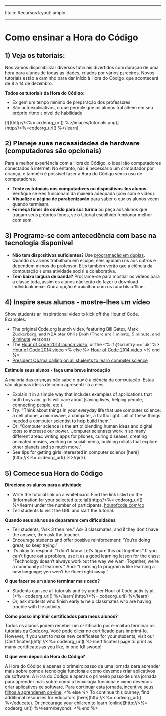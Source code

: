 * * *

título: Recursos layout: amplo

* * *

# Como ensinar a Hora do Código

## 1) Veja os tutoriais:

Nós vamos disponibilizar diversos tutoriais divertidos com duração de uma hora para alunos de todas as idades, criados por vários parceiros. Novos tutoriais estão a caminho para dar início à Hora do Código, que acontecerá de 8 a 14 de dezembro.

**Todos os tutoriais da Hora do Código:**

  * Exigem um tempo mínimo de preparação dos professores
  * São autoexplicativos, o que permite que os alunos trabalhem em seu próprio ritmo e nível de habilidade

[![](http://<%= codeorg_url() %>/images/tutorials.png)](http://<%=codeorg_url() %>/learn)

## 2) Planeje suas necessidades de hardware (computadores são opcionais)

Para a melhor experiência com a Hora do Código, o ideal são computadores conectados à internet. No entanto, não é necessário um computador por criança; e também é possível fazer a Hora do Código sem o uso de computadores.

  * **Teste os tutoriais nos computadores ou dispositivos dos alunos.** Verifique se eles funcionam da maneira adequada (com som e vídeo).
  * **Visualize a página de parabenização** para saber o que os alunos veem quando terminam. 
  * **Forneça fones de ouvido para sua turma** ou peça aos alunos que tragam seus próprios fones, se o tutorial escolhido funcionar melhor com som.

## 3) Programe-se com antecedência com base na tecnologia disponível

  * **Não tem dispositivos suficientes?** Use [programação em duplas](http://www.ncwit.org/resources/pair-programming-box-power-collaborative-learning). Quando os alunos trabalham em equipe, eles ajudam uns aos outros e dependem menos do professor. Eles também verão que a ciência da computação é uma atividade social e colaborativa.
  * **Tem baixa largura de banda?** Programe-se para mostrar os vídeos para a classe toda, assim os alunos não terão de fazer o download individualmente. Outra opção é trabalhar com os tutoriais offline.

## 4) Inspire seus alunos - mostre-lhes um vídeo

Show students an inspirational video to kick off the Hour of Code. Examples:

  * The original Code.org launch video, featuring Bill Gates, Mark Zuckerberg, and NBA star Chris Bosh (There are [1 minute](https://www.youtube.com/watch?v=qYZF6oIZtfc), [5 minute](https://www.youtube.com/watch?v=nKIu9yen5nc), and [9 minute](https://www.youtube.com/watch?v=dU1xS07N-FA) versions)
  * The [Hour of Code 2013 launch video](https://www.youtube.com/watch?v=FC5FbmsH4fw), or the <% if @country == 'uk' %> [Hour of Code 2014 video](https://www.youtube.com/watch?v=96B5-JGA9EQ) <% else %> [Hour of Code 2014 video](https://www.youtube.com/watch?v=rH7AjDMz_dc&index=2&list=PLzdnOPI1iJNe1WmdkMG-Ca8cLQpdEAL7Q) <% end %>
  * [President Obama calling on all students to learn computer science](https://www.youtube.com/watch?v=6XvmhE1J9PY)

**Estimule seus alunos - faça uma breve introdução**

A maioria das crianças não sabe o que é a ciência da computação. Estas são algumas ideias de como apresentá-la a eles:

  * Explain it in a simple way that includes examples of applications that both boys and girls will care about (saving lives, helping people, connecting people, etc.).
  * Try: "Think about things in your everyday life that use computer science: a cell phone, a microwave, a computer, a traffic light… all of these things needed a computer scientist to help build them.”
  * Or: “Computer science is the art of blending human ideas and digital tools to increase our power. Computer scientists work in so many different areas: writing apps for phones, curing diseases, creating animated movies, working on social media, building robots that explore other planets and so much more."
  * See tips for getting girls interested in computer science [here](http://<%= codeorg_url() %>/girls). 

## 5) Comece sua Hora do Código

**Direcione os alunos para a atividade**

  * Write the tutorial link on a whiteboard. Find the link listed on the [information for your selected tutorial](http://<%= codeorg_url() %>/learn) under the number of participants. [hourofcode.com/co](http://hourofcode.com/co)
  * Tell students to visit the URL and start the tutorial.

**Quando seus alunos se depararem com dificuldades**

  * Tell students, “Ask 3 then me.” Ask 3 classmates, and if they don’t have the answer, then ask the teacher.
  * Encourage students and offer positive reinforcement: “You’re doing great, so keep trying.”
  * It’s okay to respond: “I don’t know. Let’s figure this out together.” If you can’t figure out a problem, use it as a good learning lesson for the class: “Technology doesn’t always work out the way we want. Together, we’re a community of learners.” And: “Learning to program is like learning a new language; you won’t be fluent right away.“

**O que fazer se um aluno terminar mais cedo?**

  * Students can see all tutorials and try another Hour of Code activity at [<%= codeorg_url() %>/learn](http://<%= codeorg_url() %>/learn)
  * Or, ask students who finish early to help classmates who are having trouble with the activity.

**Como posso imprimir certificados para meus alunos?**

Todos os alunos podem receber um certificado por e-mail ao terminar os [tutoriais da Code.org](http://studio.code.org). Você pode clicar no certificado para imprimi-lo. However, if you want to make new certificates for your students, visit our [Certificates](http://<%= codeorg_url() %>/certificates) page to print as many certificates as you like, in one fell swoop!

**O que vem depois da Hora do Código?**

A Hora do Código é apenas o primeiro passo de uma jornada para aprender mais sobre como a tecnologia funciona e como devemos criar aplicativos de software. A Hora do Código é apenas o primeiro passo de uma jornada para aprender mais sobre como a tecnologia funciona e como devemos criar aplicativos de software. Para continuar esta jornada, [incentive seus filhos a aprenderem on-line](http://uk.code.org/learn/beyond). <% else %> To continue this journey, find additional resources for educators [here](http://<%= codeorg_url() %>/educate). Or encourage your children to learn [online](http://<%= codeorg_url() %>/learn/beyond). <% end %>